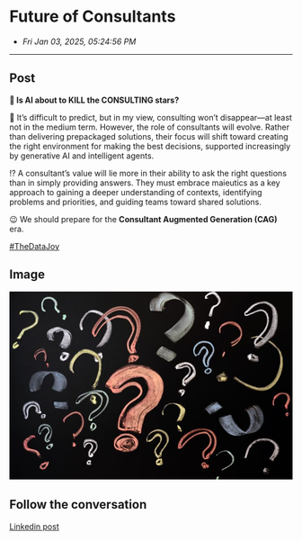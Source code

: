 # Future of Consultants

- *Fri Jan 03, 2025, 05:24:56 PM*
---

## Post

**🤔  Is AI about to KILL the CONSULTING stars?**

🔮 It’s difficult to predict, but in my view, consulting won’t disappear—at least not in the medium term. However, the role of consultants will evolve. Rather than delivering prepackaged solutions, their focus will shift toward creating the right environment for making the best decisions, supported increasingly by generative AI and intelligent agents.

!?️ A consultant’s value will lie more in their ability to ask the right questions than in simply providing answers. They must embrace maieutics as a key approach to gaining a deeper understanding of contexts, identifying problems and priorities, and guiding teams toward shared solutions.

😉 We should prepare for the **Consultant Augmented Generation (CAG)** era.
  
[#TheDataJoy](https://www.linkedin.com/feed/hashtag/?keywords=thedatajoy)

## Image

![2025-P004-future-of-consultants.jpeg](/images/2025/2025-P004-future-of-consultants.jpeg)


## Follow the conversation

[Linkedin post](https://www.linkedin.com/posts/andreagioia_thedatajoy-activity-7283834166956208128-nvEk?utm_source=share)

